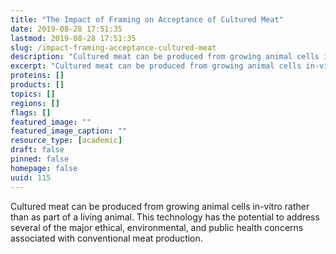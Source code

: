 ```yaml
---
title: "The Impact of Framing on Acceptance of Cultured Meat"
date: 2019-08-28 17:51:35
lastmod: 2019-08-28 17:51:35
slug: /impact-framing-acceptance-cultured-meat
description: "Cultured meat can be produced from growing animal cells in-vitro rather than as part of a living animal. This technology has the potential to address several of the major ethical, environmental, and public health concerns associated with conventional meat&nbsp;production."
excerpt: "Cultured meat can be produced from growing animal cells in-vitro rather than as part of a living animal. This technology has the potential to address several of the major ethical, environmental, and public health concerns associated with conventional meat&nbsp;production."
proteins: []
products: []
topics: []
regions: []
flags: []
featured_image: ""
featured_image_caption: ""
resource_type: [academic]
draft: false
pinned: false
homepage: false
uuid: 115
---
```

Cultured meat can be produced from growing animal cells in-vitro rather
than as part of a living animal. This technology has the potential to
address several of the major ethical, environmental, and public health
concerns associated with conventional meat production.
